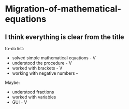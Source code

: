 # Migration-of-mathematical-equations
I think everything is clear from the title
----
to-do list:
* solved simple mathematical equations - V
* understood the procedure - V
* worked with brackets - V
* working with negative numbers - 

Maybe: 
* understood fractions
* worked with variables
* GUI - V